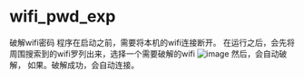 # wifi_pwd_exp
破解wifi密码
程序在启动之前，需要将本机的wifi连接断开。
在运行之后，会先将周围搜索到的wifi罗列出来，选择一个需要破解的wifi
![image](https://github.com/user-attachments/assets/b9b1255b-08c3-49a1-be19-6c0ae46a6875)
然后，会自动破解，
如果。破解成功，会自动连接。
